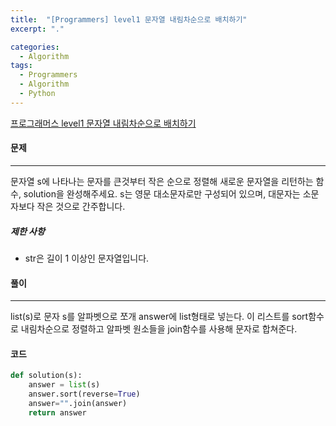 ```yaml
---
title:  "[Programmers] level1 문자열 내림차순으로 배치하기"
excerpt: "."

categories:
  - Algorithm
tags:
  - Programmers
  - Algorithm
  - Python
---
```

[프로그래머스  level1 문자열 내림차순으로 배치하기](https://programmers.co.kr/learn/courses/30/lessons/12917)

#### 문제

------

문자열 s에 나타나는 문자를 큰것부터 작은 순으로 정렬해 새로운 문자열을 리턴하는 함수, solution을 완성해주세요. s는 영문 대소문자로만 구성되어 있으며, 대문자는 소문자보다 작은 것으로 간주합니다.

##### 제한 사항

- str은 길이 1 이상인 문자열입니다.

#### 풀이

------

list(s)로 문자 s를 알파벳으로 쪼개 answer에 list형태로 넣는다. 이 리스트를 sort함수로 내림차순으로 정렬하고 알파벳 원소들을 join함수를 사용해 문자로 합쳐준다.  

#### 코드

```python
def solution(s):
    answer = list(s)
    answer.sort(reverse=True)
    answer="".join(answer)
    return answer
```



